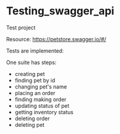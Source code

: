# Testing_swagger_api
Test project

Resource: https://petstore.swagger.io/#/

Tests are implemented:

One suite has steps:

- creating pet
- finding pet by id
- changing pet's name
- placing an order
- finding making order
- updating status of pet
- getting inventory status
- deleting order
- deleting pet
